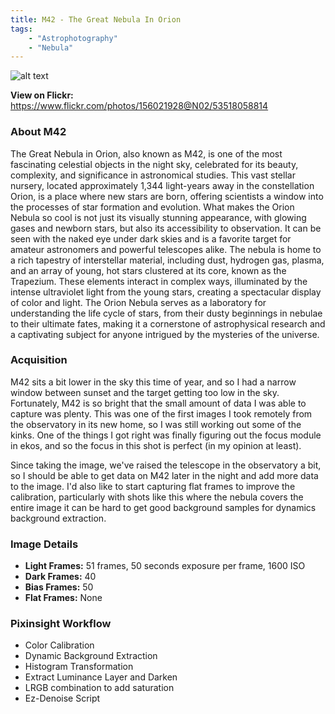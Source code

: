 ```yaml
---
title: M42 - The Great Nebula In Orion
tags: 
    - "Astrophotography"
    - "Nebula"
---
```

![alt text](m42.png)

**View on Flickr:** https://www.flickr.com/photos/156021928@N02/53518058814

### About M42
The Great Nebula in Orion, also known as M42, is one of the most fascinating celestial objects in the night sky, celebrated for its beauty, complexity, and significance in astronomical studies. This vast stellar nursery, located approximately 1,344 light-years away in the constellation Orion, is a place where new stars are born, offering scientists a window into the processes of star formation and evolution. What makes the Orion Nebula so cool is not just its visually stunning appearance, with glowing gases and newborn stars, but also its accessibility to observation. It can be seen with the naked eye under dark skies and is a favorite target for amateur astronomers and powerful telescopes alike. The nebula is home to a rich tapestry of interstellar material, including dust, hydrogen gas, plasma, and an array of young, hot stars clustered at its core, known as the Trapezium. These elements interact in complex ways, illuminated by the intense ultraviolet light from the young stars, creating a spectacular display of color and light. The Orion Nebula serves as a laboratory for understanding the life cycle of stars, from their dusty beginnings in nebulae to their ultimate fates, making it a cornerstone of astrophysical research and a captivating subject for anyone intrigued by the mysteries of the universe.

### Acquisition
M42 sits a bit lower in the sky this time of year, and so I had a narrow window between sunset and the target getting too low in the sky. Fortunately, M42 is so bright that the small amount of data I was able to capture was plenty. This was one of the first images I took remotely from the observatory in its new home, so I was still working out some of the kinks. One of the things I got right was finally figuring out the focus module in ekos, and so the focus in this shot is perfect (in my opinion at least). 

Since taking the image, we've raised the telescope in the observatory a bit, so I should be able to get data on M42 later in the night and add more data to the image. I'd also like to start capturing flat frames to improve the calibration, particularly with shots like this where the nebula covers the entire image it can be hard to get good background samples for dynamics background extraction.

### Image Details
- **Light Frames:** 51 frames, 50 seconds exposure per frame, 1600 ISO
- **Dark Frames:** 40  
- **Bias Frames:** 50  
- **Flat Frames:** None  

### Pixinsight Workflow
- Color Calibration
- Dynamic Background Extraction
- Histogram Transformation
- Extract Luminance Layer and Darken
- LRGB combination to add saturation
- Ez-Denoise Script



